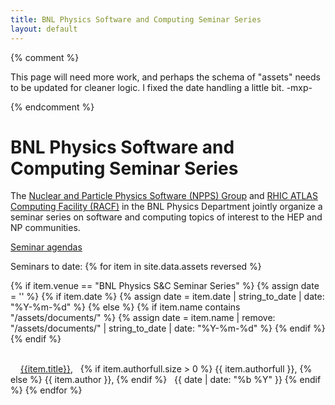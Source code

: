 ```yaml
---
title: BNL Physics Software and Computing Seminar Series
layout: default
---
```

{% comment %}

This page will need more work, and perhaps the schema of "assets" needs
to be updated for cleaner logic. I fixed the date handling a little bit. -mxp-

{% endcomment %}

# BNL Physics Software and Computing Seminar Series

The [Nuclear and Particle Physics Software (NPPS) Group](http://npps.bnl.gov/) and [RHIC ATLAS Computing Facility (RACF)](https://www.racf.bnl.gov/) in the BNL Physics Department jointly organize a seminar series on software and computing topics of interest to the HEP and NP communities.

[Seminar agendas](https://indico.bnl.gov/category/264/)

<p>
Seminars to date:
{% for item in site.data.assets reversed %}

{% if item.venue == "BNL Physics S&C Seminar Series" %}
{% assign date = '' %}
{% if item.date %}
{% assign date = item.date | string_to_date | date: "%Y-%m-%d" %}
{% else %}
{% if item.name contains "/assets/documents/" %}
{% assign date = item.name | remove: "/assets/documents/" | string_to_date | date: "%Y-%m-%d" %}
{% endif %}
{% endif %}

<br> &nbsp; &nbsp; <a href="{{item.name}}" target="_blank">{{item.title}}</a>,
&nbsp; 
{% if item.authorfull.size > 0 %}
{{ item.authorfull }},
{% else %}
{{ item.author }},
{% endif %}
&nbsp; {{ date | date: "%b %Y" }}
{% endif %}
{% endfor %}
</p>
